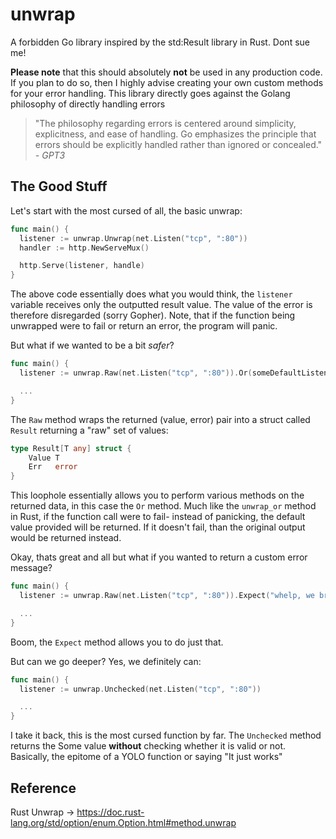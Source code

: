 # unwrap
A forbidden Go library inspired by the std:Result library in Rust. Dont sue me!

**Please note** that this should absolutely **not** be used in any production code. If you plan to do so, then I 
highly advise creating your own custom methods for your error handling. This library directly goes against
the Golang philosophy of directly handling errors

> "The philosophy regarding errors is centered around simplicity, explicitness, and ease of handling. Go
> emphasizes the principle that errors should be explicitly handled rather than 
ignored or concealed." *- GPT3*

## The Good Stuff
Let's start with the most cursed of all, the basic unwrap:
```go
func main() {
  listener := unwrap.Unwrap(net.Listen("tcp", ":80"))
  handler := http.NewServeMux()

  http.Serve(listener, handle)
}
```
The above code essentially does what you would think, the ```listener``` variable receives only the outputted result
value. The value of the error is therefore disregarded (sorry Gopher). Note, that if the function being unwrapped were 
to fail or return an error, the program will panic.

But what if we wanted to be a bit *safer*?
```go
func main() {
  listener := unwrap.Raw(net.Listen("tcp", ":80")).Or(someDefaultListener)

  ...
}
```
The ```Raw``` method wraps the returned (value, error) pair into a struct called ```Result``` returning a "raw" set of values:
```go
type Result[T any] struct {
	Value T
	Err   error
}
```
This loophole essentially allows you to perform various methods on the returned data, in this case the ```Or``` method.
Much like the ```unwrap_or``` method in Rust, if the function call were to fail- instead of panicking, 
the default value provided will be returned. If it doesn't fail, than the original output would be returned instead.

Okay, thats great and all but what if you wanted to return a custom error message?
```go
func main() {
  listener := unwrap.Raw(net.Listen("tcp", ":80")).Expect("whelp, we broke the system")

  ...
}
```
Boom, the ```Expect``` method allows you to do just that.

But can we go deeper? Yes, we definitely can:
```go
func main() {
  listener := unwrap.Unchecked(net.Listen("tcp", ":80"))

  ...
}
```
I take it back, this is the most cursed function by far. The ```Unchecked``` method returns the Some value **without** checking 
whether it is valid or not. Basically, the epitome of a YOLO function or saying "It just works"

## Reference
Rust Unwrap -> https://doc.rust-lang.org/std/option/enum.Option.html#method.unwrap
